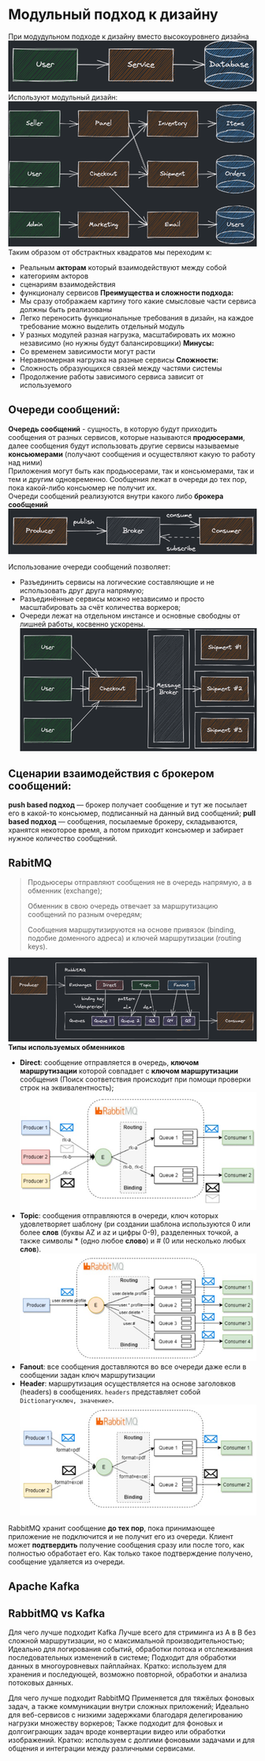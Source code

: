 # Модульный подход к дизайну
При модудульном подходе к дизайну вместо высокоуровнего дизайна
![](../picture/modular_design_common_design.png)
Используют модульный дизайн:
![](../picture/modular_design_modular_design.png)
Таким образом от обстрактных квадратов мы переходим к:
- Реальным **акторам** который взаимодействуют между собой
- категориям акторов
- сценариям взаимодействия
- функционалу сервисов
**Преимущества и сложности подхода:**
- Мы сразу отображаем картину того какие смысловые части сервиса должны быть реализованы
- Легко переносить функциональные требования в дизайн, на каждое требование можно выделить отдельный модуль
- У разных модулей разная нагрузка, масштабировать их можно независимо (но нужны будут балансировщики)
**Минусы:**
- Со временем зависимости могут расти
- Неравномерная нагрузка на разные сервисы
**Сложности:**
- Сложность образующихся связей между частями системы
- Продолжение работы зависимого сервиса зависит от используемого

## Очереди сообщений:
**Очередь сообщений** - сущность, в которую будут приходить сообщения от разных сервисов, которые называются **продюсерами**, далее сообщения будут использовать другие сервисы называемые **консьюмерами** (получают сообщения и осуществляют какую то работу над ними)  
Приложения могут быть как продьюсерами, так и консьюмерами, так и тем и другим одновременно. Сообщения лежат в очереди до тех пор, пока какой-либо консьюмер не получит их.  
Очереди сообщений реализуются внутри какого либо **брокера сообщений**
![](../picture/message_broker.png)

Использование очереди сообщений позволяет:
- Разъединить сервисы на логические составляющие и не использовать друг друга напрямую;
- Разъединённые сервисы можно независимо и просто масштабировать за счёт количества воркеров;
- Очереди лежат на отдельном инстансе и основные свободны от лишней работы, косвенно ускорены.
![](../picture/message_queue.png)

## Сценарии взаимодействия с брокером сообщений: 
**push based подход** — брокер получает сообщение и тут же посылает его в какой-то консьюмер, подписанный на данный вид сообщений;
**pull based подход** — сообщения, посылаемые брокеру, складываются, хранятся некоторое время, а потом приходит консьюмер и забирает нужное количество сообщений.

## RabitMQ
> Продьюсеры отправляют сообщения не в очередь напрямую, а в обменник (exchange);
>   
> Обменник в свою очередь отвечает за маршрутизацию сообщений по разным очередям;
>
> Сообщения маршрутизируются на основе привязок (binding, подобие доменного адреса) и ключей маршрутизации (routing keys).

![](../picture/rabit_mq.png)
**Типы используемых обменников**
- **Direct**: сообщение отправляется в очередь, **ключом маршрутизации** которой совпадает с **ключом маршрутизации** сообщения (Поиск соответствия происходит при помощи проверки строк на эквивалентность);
  ![](../picture/rabit_mq_direct_exchange.png)
- **Topic**: сообщения отправляются в очереди, ключ которых удовлетворяет шаблону (ри создании шаблона используются 0 или более **слов** (буквы AZ и az и цифры 0-9), разделенных точкой, а также символы **\*** (одно любое **слово**) и # (0 или несколько любых **слов**).
  ![](../picture/rabit_mq_topic_exchange.png)
- **Fanout**: все сообщения доставляются во все очереди даже если в сообщении задан ключ маршрутизации
- **Header**: маршрутизация осуществляется на основе заголовков (headers) в сообщениях. `headers` представляет собой `Dictionary<ключ, значение>`.
  ![](../picture/rabit_mq_headers_exchange.png)
  
RabbitMQ хранит сообщение **до тех пор**, пока принимающее приложение не подключится и не получит его из очереди. Клиент может **подтвердить** получение сообщения сразу или после того, как полностью обработает его. Как только такое подтверждение получено, сообщение удаляется из очереди.

## Apache Kafka


## RabbitMQ vs Kafka
Для чего лучше подходит Kafka
Лучше всего для стриминга из A в B без сложной маршрутизации, но с максимальной производительностью;
Идеально для логирования событий, обработки потока и отслеживания последовательных изменений в системе;
Подходит для обработки данных в многоуровневых пайплайнах.
Кратко: используем для хранения и последующей, возможно повторной, обработки и анализа потоковых данных.

Для чего лучше подходит RabbitMQ
Применяется для тяжёлых фоновых задач, а также коммуникации внутри сложных приложений;
Идеально для веб-сервисов с низкими задержками благодаря делегированию нагрузки множеству воркеров;
Также подходит для фоновых и долгоиграющих задач вроде конвертации видео или обработки изображений.
Кратко: используем с долгими фоновыми задачами и для общения и интеграции между различными сервисами.